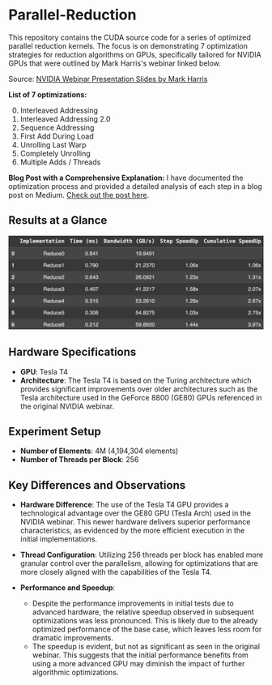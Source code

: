 # Parallel-Reduction

This repository contains the CUDA source code for a series of optimized parallel reduction kernels. The focus is on demonstrating 7 optimization strategies for reduction algorithms on GPUs, specifically tailored for NVIDIA GPUs that were outlined by Mark Harris's webinar linked below. 

Source: [NVIDIA Webinar Presentation Slides by Mark Harris](<https://developer.download.nvidia.com/assets/cuda/files/reduction.pdf>)

**List of 7 optimizations:**

0. Interleaved Addressing
1. Interleaved Addressing 2.0
2. Sequence Addressing
3. First Add During Load
4. Unrolling Last Warp
5. Completely Unrolling
6. Multiple Adds / Threads

**Blog Post with a Comprehensive Explanation:**
I have documented the optimization process and provided a detailed analysis of each step in a blog post on Medium. [Check out the post here](<https://medium.com/@rimikadhara/7-step-optimization-of-parallel-reduction-with-cuda-33a3b2feafd8>).

## Results at a Glance
![Optimization Results](results.png)

## Hardware Specifications

- **GPU**: Tesla T4
- **Architecture**: The Tesla T4 is based on the Turing architecture which provides significant improvements over older architectures such as the Tesla architecture used in the GeForce 8800 (GE80) GPUs referenced in the original NVIDIA webinar.

## Experiment Setup

- **Number of Elements**: 4M (4,194,304 elements)
- **Number of Threads per Block**: 256

## Key Differences and Observations

- **Hardware Difference**: The use of the Tesla T4 GPU provides a technological advantage over the GE80 GPU (Tesla Arch) used in the NVIDIA webinar. This newer hardware delivers superior performance characteristics, as evidenced by the more efficient execution in the initial implementations.
  
- **Thread Configuration**: Utilizing 256 threads per block has enabled more granular control over the parallelism, allowing for optimizations that are more closely aligned with the capabilities of the Tesla T4.

- **Performance and Speedup**:
  - Despite the performance improvements in initial tests due to advanced hardware, the relative speedup observed in subsequent optimizations was less pronounced. This is likely due to the already optimized performance of the base case, which leaves less room for dramatic improvements.
  - The speedup is evident, but not as significant as seen in the original webinar. This suggests that the initial performance benefits from using a more advanced GPU may diminish the impact of further algorithmic optimizations.
